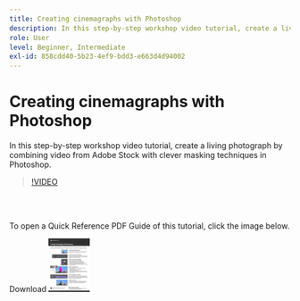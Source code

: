 ```yaml
---
title: Creating cinemagraphs with Photoshop
description: In this step-by-step workshop video tutorial, create a living photograph by combining video from Adobe Stock with clever masking techniques in Photoshop
role: User
level: Beginner, Intermediate
exl-id: 858cdd40-5b23-4ef9-bdd3-e663d4d94002
---
```

# Creating cinemagraphs with Photoshop

In this step-by-step workshop video tutorial, create a living photograph by combining video from Adobe Stock with clever masking techniques in Photoshop.

>[!VIDEO](https://video.tv.adobe.com/v/331002?hidetitle=true)

<br>&nbsp;

To open a Quick Reference PDF Guide of this tutorial, click the image below.

Download [![Image of first page of quick reference guide](assets/CreatingCinemagraphswithPhotoshopPage1.png)](assets/CreatingCinemagraphswithPhotoshop.pdf)
